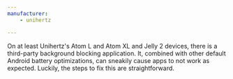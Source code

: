 ```yaml
---
manufacturer: 
    - unihertz

---
```



On at least Unihertz's Atom L and Atom XL and Jelly 2 devices, there is a third-party background blocking application. It, combined with other default Android battery optimizations, can sneakily cause apps to not work as expected. Luckily, the steps to fix this are straightforward.
